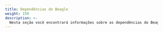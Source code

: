 ```yaml
---
title: Dependências do Beagle
weight: 159
description: >-
  Nesta seção você encontrará informações sobre as dependências do Beagle iOS e suas propriedades.
---
```

